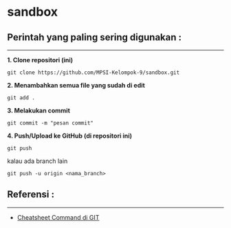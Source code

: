 # sandbox

## Perintah yang paling sering digunakan :

---

**1. Clone repositori (ini)**

```
git clone https://github.com/MPSI-Kelompok-9/sandbox.git
```

**2. Menambahkan semua file yang sudah di edit**

```
git add .
```

**3. Melakukan commit**

```
git commit -m "pesan commit"
```

**4. Push/Upload ke GitHub (di repositori ini)**

```
git push
```

kalau ada branch lain

```
git push -u origin <nama_branch>
```

## Referensi :
---

- [Cheatsheet Command di GIT](https://education.github.com/git-cheat-sheet-education.pdf)
